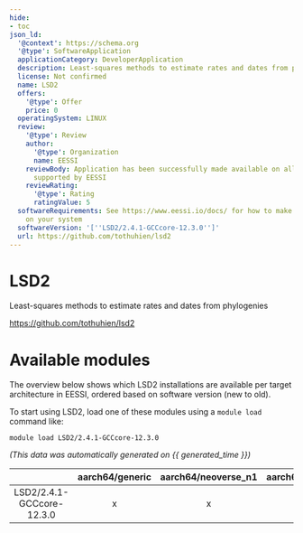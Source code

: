 ```yaml
---
hide:
- toc
json_ld:
  '@context': https://schema.org
  '@type': SoftwareApplication
  applicationCategory: DeveloperApplication
  description: Least-squares methods to estimate rates and dates from phylogenies
  license: Not confirmed
  name: LSD2
  offers:
    '@type': Offer
    price: 0
  operatingSystem: LINUX
  review:
    '@type': Review
    author:
      '@type': Organization
      name: EESSI
    reviewBody: Application has been successfully made available on all architectures
      supported by EESSI
    reviewRating:
      '@type': Rating
      ratingValue: 5
  softwareRequirements: See https://www.eessi.io/docs/ for how to make EESSI available
    on your system
  softwareVersion: '[''LSD2/2.4.1-GCCcore-12.3.0'']'
  url: https://github.com/tothuhien/lsd2
---
```


LSD2
====


Least-squares methods to estimate rates and dates from phylogenies

https://github.com/tothuhien/lsd2
# Available modules


The overview below shows which LSD2 installations are available per target architecture in EESSI, ordered based on software version (new to old).

To start using LSD2, load one of these modules using a `module load` command like:

```shell
module load LSD2/2.4.1-GCCcore-12.3.0
```

*(This data was automatically generated on {{ generated_time }})*

| |aarch64/generic|aarch64/neoverse_n1|aarch64/neoverse_v1|aarch64/nvidia/grace|x86_64/generic|x86_64/amd/zen2|x86_64/amd/zen3|x86_64/amd/zen4|x86_64/intel/cascadelake|x86_64/intel/haswell|x86_64/intel/icelake|x86_64/intel/sapphirerapids|x86_64/intel/skylake_avx512|
| :---: | :---: | :---: | :---: | :---: | :---: | :---: | :---: | :---: | :---: | :---: | :---: | :---: | :---: |
|LSD2/2.4.1-GCCcore-12.3.0|x|x|x|x|x|x|x|x|x|x|x|x|x|

